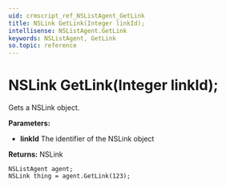 ```yaml
---
uid: crmscript_ref_NSListAgent_GetLink
title: NSLink GetLink(Integer linkId);
intellisense: NSListAgent.GetLink
keywords: NSListAgent, GetLink
so.topic: reference
---
```


# NSLink GetLink(Integer linkId);

Gets a NSLink object.

**Parameters:**
 - **linkId** The identifier of the NSLink object

**Returns:** NSLink

```crmscript
NSListAgent agent;
NSLink thing = agent.GetLink(123);
```

